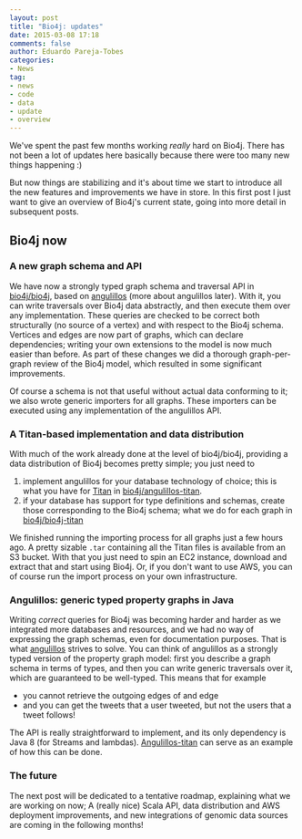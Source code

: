```yaml
---
layout: post
title: "Bio4j: updates"
date: 2015-03-08 17:18
comments: false
author: Eduardo Pareja-Tobes
categories:
- News
tag:
- news
- code
- data
- update
- overview
---
```


We've spent the past few months working _really_ hard on Bio4j. There has not been a lot of updates here basically because there were too many new things happening :) 

But now things are stabilizing and it's about time we start to introduce all the new features and improvements we have in store. In this first post I just want to give an overview of Bio4j's current state, going into more detail in subsequent posts.

## Bio4j now

### A new graph schema and API

We have now a strongly typed graph schema and traversal API in [bio4j/bio4j](https://github.com/bio4j/bio4j), based on [angulillos](https://github.com/bio4j/angulillos) (more about angulillos later). With it, you can write traversals over Bio4j data abstractly, and then execute them over any implementation. These queries are checked to be correct both structurally (no source of a vertex) and with respect to the Bio4j schema. Vertices and edges are now part of graphs, which can declare dependencies; writing your own extensions to the model is now much easier than before. As part of these changes we did a thorough graph-per-graph review of the Bio4j model, which resulted in some significant improvements.

Of course a schema is not that useful without actual data conforming to it; we also wrote generic importers for all graphs. These importers can be executed using any implementation of the angulillos API.

### A Titan-based implementation and data distribution

With much of the work already done at the level of bio4j/bio4j, providing a data distribution of Bio4j becomes pretty simple; you just need to

1. implement angulillos for your database technology of choice; this is what you have for [Titan](http://thinkaurelius.github.io/titan/) in [bio4j/angulillos-titan](https://github.com/bio4j/angulillos-titan).
2. if your database has support for type definitions and schemas, create those corresponding to the Bio4j schema; what we do for each graph in [bio4j/bio4j-titan](https://github.com/bio4j/bio4j-titan)

We finished running the importing process for all graphs just a few hours ago. A pretty sizable `.tar` containing all the Titan files is available from an S3 bucket. With that you just need to spin an EC2 instance, download and extract that and start using Bio4j. Or, if you don't want to use AWS, you can of course run the import process on your own infrastructure.

### Angulillos: generic typed property graphs in Java

Writing _correct_ queries for Bio4j was becoming harder and harder as we integrated more databases and resources, and we had no way of expressing the graph schemas, even for documentation purposes. That is what [angulillos](https://github.com/bio4j/angulillos) strives to solve. You can think of angulillos as a strongly typed version of the property graph model: first you describe a graph schema in terms of types, and then you can write generic traversals over it, which are guaranteed to be well-typed. This means that for example

- you cannot retrieve the outgoing edges of and edge
- and you can get the tweets that a user tweeted, but not the users that a tweet follows!

The API is really straightforward to implement, and its only dependency is Java 8 (for Streams and lambdas). [Angulillos-titan](https://github.com/bio4j/angulillos-titan) can serve as an example of how this can be done.


### The future

The next post will be dedicated to a tentative roadmap, explaining what we are working on now; A (really nice) Scala API, data distribution and AWS deployment improvements, and new integrations of genomic data sources are coming in the following months!
